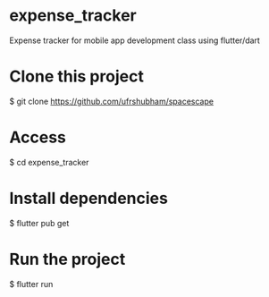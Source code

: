 # expense_tracker
Expense tracker for mobile app development class using flutter/dart

# Clone this project
$ git clone https://github.com/ufrshubham/spacescape

# Access
$ cd expense_tracker

# Install dependencies
$ flutter pub get

# Run the project
$ flutter run
